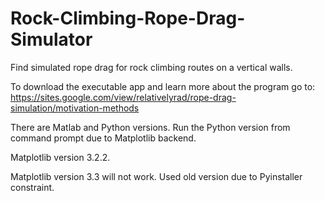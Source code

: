 # Rock-Climbing-Rope-Drag-Simulator

Find simulated rope drag for rock climbing routes on a vertical walls.

To download the executable app and learn more about the program go to:
https://sites.google.com/view/relativelyrad/rope-drag-simulation/motivation-methods

There are Matlab and Python versions. Run the Python version from command prompt due to Matplotlib backend.

Matplotlib version 3.2.2. 

Matplotlib version 3.3 will not work. Used old version due to Pyinstaller constraint. 
